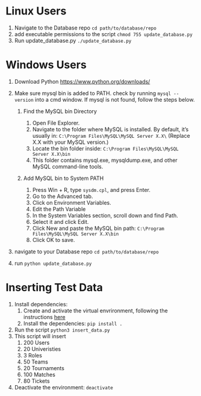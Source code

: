 # Linux Users
1. Navigate to the Database repo `cd path/to/database/repo`
2. add executable permissions to the script `chmod 755 update_database.py`
3. Run update_database.py `./update_database.py`

# Windows Users
1. Download Python https://www.python.org/downloads/
2. Make sure mysql bin is added to PATH. check by running `mysql --version` into a cmd window. If mysql is not found, follow the steps below.
   
    1. Find the MySQL bin Directory
  
       1. Open File Explorer.
       2. Navigate to the folder where MySQL is installed. By default, it’s usually in: `C:\Program Files\MySQL\MySQL Server X.X\` (Replace X.X with your MySQL version.)
       3. Locate the bin folder inside: `C:\Program Files\MySQL\MySQL Server X.X\bin`
       4. This folder contains mysql.exe, mysqldump.exe, and other MySQL command-line tools.
   
    2. Add MySQL bin to System PATH

       1. Press Win + R, type `sysdm.cpl`, and press Enter.
       2. Go to the Advanced tab.
       3. Click on Environment Variables.
       4. Edit the Path Variable
       5. In the System Variables section, scroll down and find Path.
       6. Select it and click Edit.
       7. Click New and paste the MySQL bin path: `C:\Program Files\MySQL\MySQL Server X.X\bin`
       8. Click OK to save.

3. navigate to your Database repo `cd path/to/database/repo`
4. run `python update_database.py`

# Inserting Test Data
1. Install dependencies: 
      1. Create and activate the virtual envrironment, following the instructions [here](https://packaging.python.org/en/latest/guides/installing-using-pip-and-virtual-environments/#create-and-use-virtual-environments)
      2. Install the dependencies: `pip install .`
2. Run the script `python3 insert_data.py`
3. This script will insert
      1. 200 Users
      2. 20 Univeristies
      3. 3 Roles
      4. 50 Teams
      5. 20 Tournaments
      6. 100 Matches
      7. 80 Tickets
4. Deactivate the environment: `deactivate`
